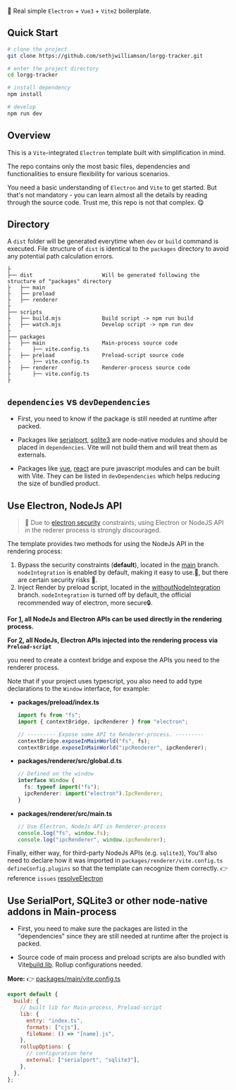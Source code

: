 🥳 Real simple `Electron` + `Vue3` + `Vite2` boilerplate.

## Quick Start

```bash
# clone the project
git clone https://github.com/sethjwilliamson/lorgg-tracker.git

# enter the project directory
cd lorgg-tracker

# install dependency
npm install

# develop
npm run dev
```

## Overview

This is a `Vite`-integrated `Electron` template built with simplification in mind.

The repo contains only the most basic files, dependencies and functionalities to ensure flexibility for various scenarios.

You need a basic understanding of `Electron` and `Vite` to get started. But that's not mandatory - you can learn almost all the details by reading through the source code. Trust me, this repo is not that complex. 😋

## Directory

A `dist` folder will be generated everytime when `dev` or `build` command is executed. File structure of `dist` is identical to the `packages` directory to avoid any potential path calculation errors.

```tree
├
├── dist                      Will be generated following the structure of "packages" directory
├   ├── main
├   ├── preload
├   ├── renderer
├
├── scripts
├   ├── build.mjs             Build script -> npm run build
├   ├── watch.mjs             Develop script -> npm run dev
├
├── packages
├   ├── main                  Main-process source code
├       ├── vite.config.ts
├   ├── preload               Preload-script source code
├       ├── vite.config.ts
├   ├── renderer              Renderer-process source code
├       ├── vite.config.ts
├
```

## `dependencies` vs `devDependencies`

- First, you need to know if the package is still needed at runtime after packed.

- Packages like [serialport](https://www.npmjs.com/package/serialport), [sqlite3](https://www.npmjs.com/package/sqlite3) are node-native modules and should be placed in `dependencies`. Vite will not build them and will treat them as externals.

- Packages like [vue](https://www.npmjs.com/package/vue), [react](https://www.npmjs.com/package/react) are pure javascript modules and can be built with Vite. They can be listed in `devDependencies` which helps reducing the size of bundled product.

## Use Electron, NodeJs API

> 🚧 Due to [electron security](https://www.electronjs.org/docs/latest/tutorial/security/) constraints, using Electron or NodeJS API in the rederer process is strongly discouraged.

The template provides two methods for using the NodeJs API in the rendering process:

1. Bypass the security constraints (**default**), located in the [main](https://github.com/caoxiemeihao/electron-vue-vite/tree/main) branch. `nodeIntegration` is enabled by default, making it easy to use.:tada:, but there are certain security risks 🚧.
2. Inject Render by preload script, located in the [withoutNodeIntegration](https://github.com/caoxiemeihao/electron-vue-vite/tree/withoutNodeIntegration) branch. `nodeIntegration` is turned off by default, the official recommended way of electron, more secure:lock:.

**For [1](https://github.com/caoxiemeihao/electron-vue-vite/tree/main), all NodeJs and Electron APIs can be used directly in the rendering process.**

**For [2](https://github.com/caoxiemeihao/electron-vue-vite/tree/withoutNodeIntegration), all NodeJs, Electron APIs injected into the rendering process via `Preload-script`**

you need to create a context bridge and expose the APIs you need to the renderer process.

Note that if your project uses typescript, you also need to add type declarations to the `Window` interface, for example:

- **packages/preload/index.ts**

  ```typescript
  import fs from "fs";
  import { contextBridge, ipcRenderer } from "electron";

  // --------- Expose some API to Renderer-process. ---------
  contextBridge.exposeInMainWorld("fs", fs);
  contextBridge.exposeInMainWorld("ipcRenderer", ipcRenderer);
  ```

- **packages/renderer/src/global.d.ts**

  ```typescript
  // Defined on the window
  interface Window {
    fs: typeof import("fs");
    ipcRenderer: import("electron").IpcRenderer;
  }
  ```

- **packages/renderer/src/main.ts**

  ```typescript
  // Use Electron, NodeJs API in Renderer-process
  console.log("fs", window.fs);
  console.log("ipcRenderer", window.ipcRenderer);
  ```

Finally, either way, for third-party NodeJs APIs (e.g. `sqlite3`), You'll also need to declare how it was imported in `packages/renderer/vite.config.ts` `defineConfig.plugins` so that the template can recognize them correctly. 👉 reference `issues` [resolveElectron](https://github.com/caoxiemeihao/electron-vue-vite/issues/52)

## Use SerialPort, SQLite3 or other node-native addons in Main-process

- First, you need to make sure the packages are listed in the "dependencies" since they are still needed at runtime after the project is packed.

- Source code of main process and preload scripts are also bundled with Vite[build.lib](https://vitejs.dev/config/#build-lib). Rollup configurations needed.

**More:** 👉 [packages/main/vite.config.ts](https://github.com/caoxiemeihao/electron-vue-vite/blob/main/packages/main/vite.config.ts)

```js
export default {
  build: {
    // built lib for Main-process, Preload-script
    lib: {
      entry: "index.ts",
      formats: ["cjs"],
      fileName: () => "[name].js",
    },
    rollupOptions: {
      // configuration here
      external: ["serialport", "sqlite3"],
    },
  },
};
```
